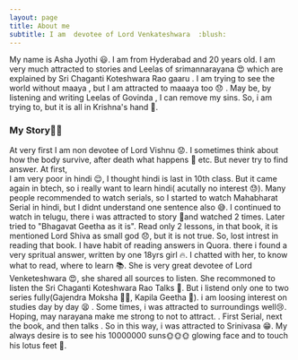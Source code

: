 ```yaml
---
layout: page
title: About me
subtitle: I am  devotee of Lord Venkateshwara  :blush:
---
```

My name is Asha Jyothi :smiley:.  I am from Hyderabad and 20 years old. I am very much 
attracted to stories and Leelas of srimannarayana :heart_eyes: which are explained by Sri Chaganti Koteshwara Rao gaaru . I am trying to see the world without maaya , but I am attracted to maaaya too :disappointed: . May be, by listening and writing Leelas of Govinda , I can remove my sins. So, i am trying to, but  it is all in Krishna's hand :pray:.     
### My Story:purple_heart::yellow_heart:
At very first I am non devotee of Lord Vishnu :worried:. I sometimes think about how the 
body survive, after death what happens 🤔 etc. But never try to find answer. At first,  
I am very poor in hindi :relieved:, I thought hindi is last in 10th class. 
But it came again in btech, so i really want to learn hindi( acutally no interest :sweat:).
Many people recommended to watch serials, so I started to watch Mahabharat Serial
in hindi, but I didnt understand one sentence also :sweat_smile:. I continued to watch in telugu,
there i was attracted to story :revolving_hearts:and watched 2 times. Later tried to "Bhagavat Geetha as it is". Read only 2 lessons, in that book, it is  mentioned Lord Shiva as small god :disappointed:, but it is not true. So, lost intrest in reading that book. I have habit of reading answers in Quora. there i found a very spritual answer, written by one 18yrs girl :fire:. I chatted with her, to know what to read, where to learn :books:. She is very great devotee of Lord Venketeshwara :heart_eyes:, she shared all sources to listen. She recommoned to listen the Sri Chaganti Koteshwara Rao Talks :green_heart:. But i listend only  one to two series fully(Gajendra Moksha :elephant::crocodile:, Kapila Geetha :gem:). i am loosing interest  on studies day by day :tired_face: . Some times, i was attracted to surroundings well:cry:. Hoping, may narayana make me strong to not to attract. . First Serial, next the book, and then talks . So in this way, i  was attracted to Srinivasa :grin:. My always desire is to see his 10000000 suns:sun_with_face::sun_with_face::sun_with_face: glowing face and to touch his lotus feet :tulip:.   
